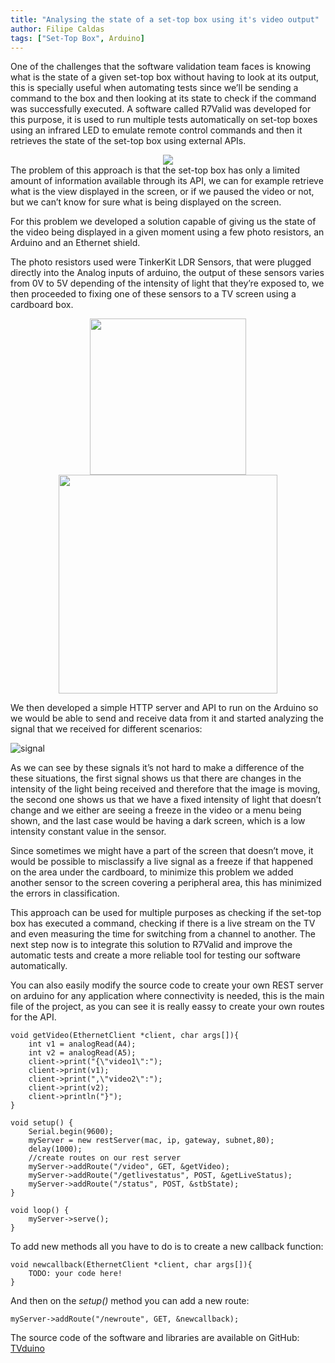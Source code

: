 ```yaml
---
title: "Analysing the state of a set-top box using it's video output"
author: Filipe Caldas
tags: ["Set-Top Box", Arduino]
---
```


One of the challenges that the software validation team faces is knowing what is the state of a given set-top box without having to look at its output, this is specially useful when automating tests since we’ll be sending a command to the box and then looking at its state to check if the command was successfully executed.
A software called R7Valid was developed for this purpose, it is used to run multiple tests automatically on set-top boxes using  an infrared LED to emulate remote control commands and then it retrieves the state of the set-top box using external APIs.
<center>
<img src="http://i.imgur.com/E5B8rZg.png">
</center>
The problem of this approach is that the set-top box has only a limited amount of information available through its API, we can for example retrieve what is the view displayed in the screen, or if we paused the video or not, but we can’t know for sure what is being displayed on the screen.

For this problem we developed a solution capable of giving us the state of the video being displayed in a given moment using a few photo resistors, an Arduino and an Ethernet shield.

The photo resistors used were TinkerKit LDR Sensors, that were plugged directly into the Analog inputs of arduino, the output of these sensors varies from 0V to 5V depending of the intensity of light that they’re exposed to, we then proceeded to fixing one of these sensors to a TV screen using a cardboard box.

<center>
<img src="http://i.imgur.com/iQnBNlJ.jpg" height="250">
<img src="http://i.imgur.com/abZRMTF.jpg" height="350">
</center>

We then developed a simple HTTP server and API to run on the Arduino so we would be able to send and receive data from it and started analyzing the signal that we received for different scenarios:

![signal](http://i.imgur.com/3bYNGqm.png)

As we can see by these signals it’s not hard to make a difference of the these situations, the first signal shows us that there are changes in the intensity of the light being received and therefore that the image is moving, the second one shows us that we have a fixed intensity of light that doesn’t change and we either are seeing a freeze in the video or a menu being shown, and the last case would be having a dark screen, which is a low intensity constant value in the sensor. 

Since sometimes we might have a part of the screen that doesn’t move, it would be possible to misclassify a live signal as a freeze if that happened on the area under the cardboard, to minimize this problem we added another sensor to the screen covering a peripheral area, this has minimized the errors in classification.

This approach can be used for multiple purposes as checking if the set-top box has executed a command, checking if there is a live stream on the TV and even measuring the time for switching from a channel to another.
The next step now is to integrate this solution to R7Valid and improve the automatic tests and create a more reliable tool for testing our software automatically.

You can also easily modify the source code to create your own REST server on arduino for any application where connectivity is needed, this is the main file of the project, as you can see it is really eassy to create your own routes for the API.

	void getVideo(EthernetClient *client, char args[]){
		int v1 = analogRead(A4);
		int v2 = analogRead(A5);
		client->print("{\"video1\":");
		client->print(v1);
		client->print(",\"video2\":");
		client->print(v2);
		client->println("}"); 
	}

	void setup() {
		Serial.begin(9600);
		myServer = new restServer(mac, ip, gateway, subnet,80);
		delay(1000);
		//create routes on our rest server
		myServer->addRoute("/video", GET, &getVideo);
		myServer->addRoute("/getlivestatus", POST, &getLiveStatus);
		myServer->addRoute("/status", POST, &stbState);
	}

	void loop() {
		myServer->serve();
	}

To add new methods all you have to do is to create a new callback function:


	void newcallback(EthernetClient *client, char args[]){
		TODO: your code here!
	}

And then on the *setup()* method you can add a new route:


	myServer->addRoute("/newroute", GET, &newcallback);

The source code of the software and libraries are available on GitHub: [TVduino](https://github.com/canalplus/tvduino)
